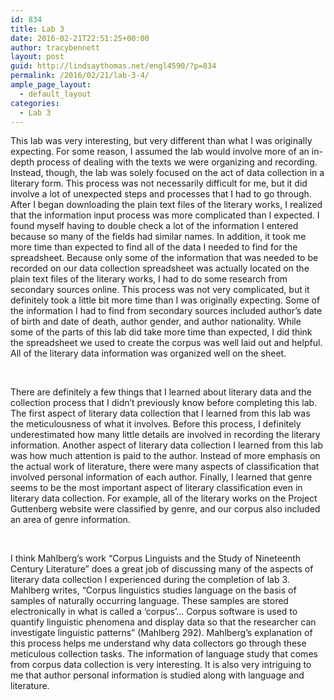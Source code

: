 ```yaml
---
id: 834
title: Lab 3
date: 2016-02-21T22:51:25+00:00
author: tracybennett
layout: post
guid: http://lindsaythomas.net/engl4590/?p=834
permalink: /2016/02/21/lab-3-4/
ample_page_layout:
  - default_layout
categories:
  - Lab 3
---
```

This lab was very interesting, but very different than what I was originally expecting. For some reason, I assumed the lab would involve more of an in-depth process of dealing with the texts we were organizing and recording. Instead, though, the lab was solely focused on the act of data collection in a literary form. This process was not necessarily difficult for me, but it did involve a lot of unexpected steps and processes that I had to go through. After I began downloading the plain text files of the literary works, I realized that the information input process was more complicated than I expected. I found myself having to double check a lot of the information I entered because so many of the fields had similar names. In addition, it took me more time than expected to find all of the data I needed to find for the spreadsheet. Because only some of the information that was needed to be recorded on our data collection spreadsheet was actually located on the plain text files of the literary works, I had to do some research from secondary sources online. This process was not very complicated, but it definitely took a little bit more time than I was originally expecting. Some of the information I had to find from secondary sources included author’s date of birth and date of death, author gender, and author nationality. While some of the parts of this lab did take more time than expected, I did think the spreadsheet we used to create the corpus was well laid out and helpful. All of the literary data information was organized well on the sheet.

&nbsp;

There are definitely a few things that I learned about literary data and the collection process that I didn’t previously know before completing this lab. The first aspect of literary data collection that I learned from this lab was the meticulousness of what it involves. Before this process, I definitely underestimated how many little details are involved in recording the literary information. Another aspect of literary data collection I learned from this lab was how much attention is paid to the author. Instead of more emphasis on the actual work of literature, there were many aspects of classification that involved personal information of each author. Finally, I learned that genre seems to be the most important aspect of literary classification even in literary data collection. For example, all of the literary works on the Project Guttenberg website were classified by genre, and our corpus also included an area of genre information.

&nbsp;

I think Mahlberg’s work “Corpus Linguists and the Study of Nineteenth Century Literature” does a great job of discussing many of the aspects of literary data collection I experienced during the completion of lab 3. Mahlberg writes, “Corpus linguistics studies language on the basis of samples of naturally occurring language. These samples are stored electronically in what is called a ‘corpus’… Corpus software is used to quantify linguistic phenomena and display data so that the researcher can investigate linguistic patterns” (Mahlberg 292). Mahlberg’s explanation of this process helps me understand why data collectors go through these meticulous collection tasks. The information of language study that comes from corpus data collection is very interesting. It is also very intriguing to me that author personal information is studied along with language and literature.
